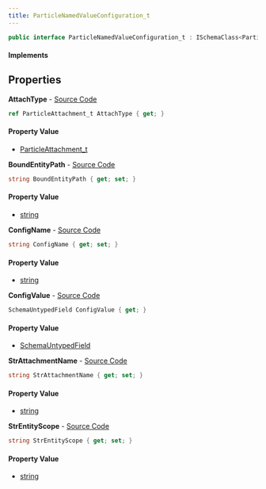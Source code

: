 ```yaml
---
title: ParticleNamedValueConfiguration_t
---
```


```csharp
public interface ParticleNamedValueConfiguration_t : ISchemaClass<ParticleNamedValueConfiguration_t>, ISchemaField, ISchemaClass, INativeHandle
```

#### Implements

## Properties

**AttachType** - [Source Code](https://github.com/swiftly-solution/swiftlys2/blob/main/managed/src/SwiftlyS2.Generated/Schemas/Interfaces/ParticleNamedValueConfiguration_t.cs#L21)

```csharp
ref ParticleAttachment_t AttachType { get; }
```

#### Property Value

- [ParticleAttachment_t](/docs/api/shared/schemadefinitions/particleattachment_t)

**BoundEntityPath** - [Source Code](https://github.com/swiftly-solution/swiftlys2/blob/main/managed/src/SwiftlyS2.Generated/Schemas/Interfaces/ParticleNamedValueConfiguration_t.cs#L23)

```csharp
string BoundEntityPath { get; set; }
```

#### Property Value

- [string](https://learn.microsoft.com/dotnet/api/system.string)

**ConfigName** - [Source Code](https://github.com/swiftly-solution/swiftlys2/blob/main/managed/src/SwiftlyS2.Generated/Schemas/Interfaces/ParticleNamedValueConfiguration_t.cs#L16)

```csharp
string ConfigName { get; set; }
```

#### Property Value

- [string](https://learn.microsoft.com/dotnet/api/system.string)

**ConfigValue** - [Source Code](https://github.com/swiftly-solution/swiftlys2/blob/main/managed/src/SwiftlyS2.Generated/Schemas/Interfaces/ParticleNamedValueConfiguration_t.cs#L19)

```csharp
SchemaUntypedField ConfigValue { get; }
```

#### Property Value

- [SchemaUntypedField](/docs/api/shared/schemas/schemauntypedfield)

**StrAttachmentName** - [Source Code](https://github.com/swiftly-solution/swiftlys2/blob/main/managed/src/SwiftlyS2.Generated/Schemas/Interfaces/ParticleNamedValueConfiguration_t.cs#L27)

```csharp
string StrAttachmentName { get; set; }
```

#### Property Value

- [string](https://learn.microsoft.com/dotnet/api/system.string)

**StrEntityScope** - [Source Code](https://github.com/swiftly-solution/swiftlys2/blob/main/managed/src/SwiftlyS2.Generated/Schemas/Interfaces/ParticleNamedValueConfiguration_t.cs#L25)

```csharp
string StrEntityScope { get; set; }
```

#### Property Value

- [string](https://learn.microsoft.com/dotnet/api/system.string)

